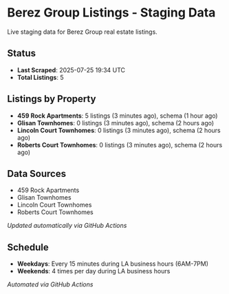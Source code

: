 # Berez Group Listings - Staging Data

Live staging data for Berez Group real estate listings.

## Status

- **Last Scraped**: 2025-07-25 19:34 UTC
- **Total Listings**: 5

## Listings by Property

- **459 Rock Apartments**: 5 listings (3 minutes ago), schema (1 hour ago)
- **Glisan Townhomes**: 0 listings (3 minutes ago), schema (2 hours ago)
- **Lincoln Court Townhomes**: 0 listings (3 minutes ago), schema (2 hours ago)
- **Roberts Court Townhomes**: 0 listings (3 minutes ago), schema (2 hours ago)

## Data Sources

- 459 Rock Apartments
- Glisan Townhomes
- Lincoln Court Townhomes
- Roberts Court Townhomes

*Updated automatically via GitHub Actions*

## Schedule

- **Weekdays**: Every 15 minutes during LA business hours (6AM-7PM)
- **Weekends**: 4 times per day during LA business hours

*Automated via GitHub Actions*
